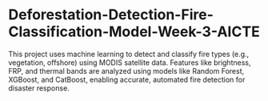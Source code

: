 # Deforestation-Detection-Fire-Classification-Model-Week-3-AICTE
This project uses machine learning to detect and classify fire types (e.g., vegetation, offshore) using MODIS satellite data. Features like brightness, FRP, and thermal bands are analyzed using models like Random Forest, XGBoost, and CatBoost, enabling accurate, automated fire detection for disaster response.

